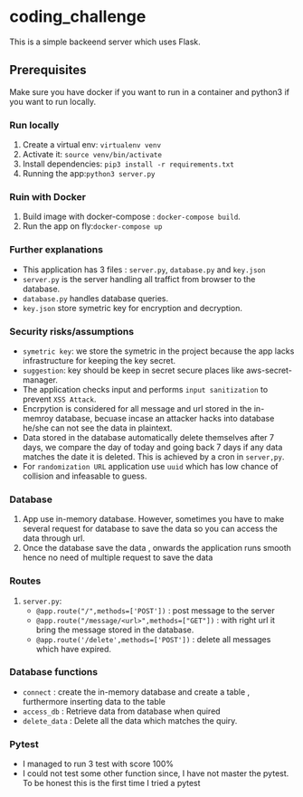 # coding_challenge

This is a simple backeend server which uses Flask.

## Prerequisites

Make sure you have docker if you want to run in a container and python3 if you want to run locally.

### Run locally

1. Create a virtual env: `virtualenv venv`
2. Activate it: `source venv/bin/activate`
3. Install dependencies: `pip3 install -r requirements.txt`
4. Running the app:`python3 server.py`

### Ruin with Docker

1. Build image with docker-compose : `docker-compose build`.
2. Run the app on fly:`docker-compose up`

### Further explanations

- This application has 3 files : `server.py`, `database.py` and `key.json`
- `server.py` is the server handling all traffict from browser to the database.
- `database.py` handles database queries.
- `key.json` store symetric key for encryption and decryption.

### Security risks/assumptions

- `symetric key`: we store the symetric in the project because the app lacks infrastructure for keeping the key secret.
- `suggestion`: key should be keep in secret secure places like aws-secret-manager.
- The application checks input and performs `input sanitization` to prevent `XSS Attack`.
- Encrpytion is considered for all message and url stored in the in-memroy database, becuase incase an attacker hacks into database he/she can not see the data in plaintext.
- Data stored in the database automatically delete themselves after 7 days, we compare the day of today and going back 7 days if any data matches the date it is deleted. This is achieved by a cron in `server,py`.
- For `randomization URL` application use `uuid` which has low chance of collision and infeasable to guess.

### Database

1. App use in-memory database. However, sometimes you have to make several request for database to save the data so you can access the data through url.
2. Once the database save the data , onwards the application runs smooth hence no need of multiple request to save the data

### Routes
1. `server.py`:
    - `@app.route("/",methods=['POST'])` : post message to the server
    - `@app.route("/message/<url>",methods=["GET"])` : with right url it bring the message stored in the database.
    - `@app.route('/delete',methods=['POST'])` : delete all messages which have expired.

### Database functions

- `connect` : create the in-memory database and create a table , furthermore inserting data to the table
- `access_db` : Retrieve data from database when quired
- `delete_data` :  Delete all the data which matches the quiry.

### Pytest

- I managed to run 3 test with score 100%
- I could not test some other function since, I have not master the pytest. To be honest this is the first time I tried a pytest